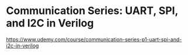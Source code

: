 # Communication Series: UART, SPI, and I2C in Verilog

https://www.udemy.com/course/communication-series-p1-uart-spi-and-i2c-in-verilog